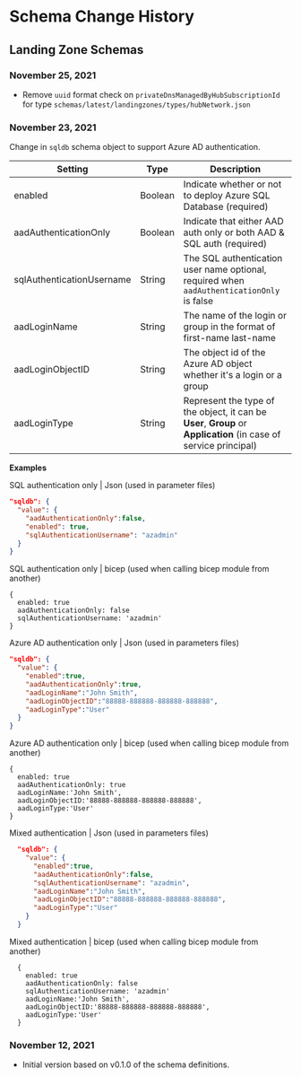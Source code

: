 # Schema Change History

## Landing Zone Schemas

### November 25, 2021

* Remove `uuid` format check on `privateDnsManagedByHubSubscriptionId` for type `schemas/latest/landingzones/types/hubNetwork.json`

### November 23, 2021

Change in `sqldb` schema object to support Azure AD authentication.

| Setting | Type | Description |
| ------- | ---- | ----------- |
| enabled | Boolean | Indicate whether or not to deploy Azure SQL Database (required) |
| aadAuthenticationOnly | Boolean | Indicate that either AAD auth only or both AAD & SQL auth (required) |
| sqlAuthenticationUsername | String | The SQL authentication user name optional, required when `aadAuthenticationOnly` is false |
| aadLoginName | String | The name of the login or group in the format of first-name last-name |
| aadLoginObjectID | String | The object id of the Azure AD object whether it's a login or a group |
| aadLoginType | String | Represent the type of the object, it can be **User**, **Group** or **Application** (in case of service principal) |

**Examples**

SQL authentication only | Json (used in parameter files)

```json
"sqldb": {
  "value": {
    "aadAuthenticationOnly":false,
    "enabled": true,
    "sqlAuthenticationUsername": "azadmin"
  }
}
```
  
SQL authentication only | bicep (used when calling bicep module from another)
  
```bicep
{
  enabled: true
  aadAuthenticationOnly: false 
  sqlAuthenticationUsername: 'azadmin'
}
```
  
Azure AD authentication only | Json (used in parameters files)
  
```json
"sqldb": {
  "value": {
    "enabled":true,
    "aadAuthenticationOnly":true,
    "aadLoginName":"John Smith",
    "aadLoginObjectID":"88888-888888-888888-888888",
    "aadLoginType":"User"
  }
}
```

Azure AD authentication only | bicep (used when calling bicep module from another)
  
```bicep
{
  enabled: true
  aadAuthenticationOnly: true 
  aadLoginName:'John Smith',
  aadLoginObjectID:'88888-888888-888888-888888',
  aadLoginType:'User'
}
```
  
Mixed authentication |  Json (used in parameters files)

```json
  "sqldb": {
    "value": {
      "enabled":true,
      "aadAuthenticationOnly":false,
      "sqlAuthenticationUsername": "azadmin",
      "aadLoginName":"John Smith",
      "aadLoginObjectID":"88888-888888-888888-888888",
      "aadLoginType":"User"
    }
  }
 ```
  
  Mixed authentication | bicep (used when calling bicep module from another)
  
```bicep
  {
    enabled: true
    aadAuthenticationOnly: false
    sqlAuthenticationUsername: 'azadmin' 
    aadLoginName:'John Smith',
    aadLoginObjectID:'88888-888888-888888-888888',
    aadLoginType:'User'
  }
```

### November 12, 2021

* Initial version based on v0.1.0 of the schema definitions.
